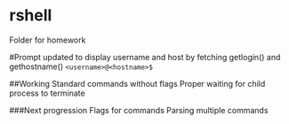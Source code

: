 # rshell
Folder for homework

#Prompt
updated to display username and host by fetching
getlogin() and gethostname() 
``<username>@<hostname>$``

##Working
Standard commands without flags
Proper waiting for child process to terminate

###Next progression
Flags for commands
Parsing multiple commands
